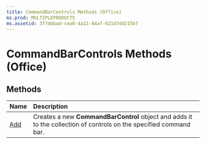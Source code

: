 ```yaml
---
title: CommandBarControls Methods (Office)
ms.prod: MULTIPLEPRODUCTS
ms.assetid: 377ddbad-cea0-4a11-84af-621d7dd215b7
---
```



# CommandBarControls Methods (Office)

## Methods



|**Name**|**Description**|
|:-----|:-----|
|[Add](commandbarcontrols-add-method-office.md)|Creates a new  **CommandBarControl** object and adds it to the collection of controls on the specified command bar.|


